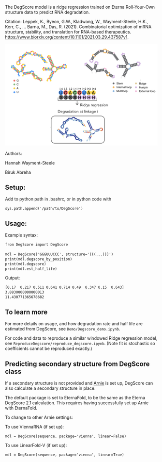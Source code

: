 
The DegScore model is a ridge regression trained on Eterna Roll-Your-Own structure data to predict RNA degradation.

Citation: Leppek, K., Byeon, G.W., Kladwang, W., Wayment-Steele, H.K., Kerr, C., ... Barna, M., Das, R. (2021). Combinatorial optimization of mRNA structure, stability, and translation for RNA-based therapeutics. https://www.biorxiv.org/content/10.1101/2021.03.29.437587v1.

<img src="degscore_schematic.png" alt="Schematic of degscore features and window." width="800"/>


Authors:

Hannah Wayment-Steele

Biruk Abreha

## Setup:

Add to python path in .bashrc, or in python code with 
```
sys.path.append('/path/to/DegScore')
```

## Usage:

Example syntax:

```
from DegScore import DegScore

mdl = DegScore('GGGUUUCCC', structure='(((...)))')
print(mdl.degscore_by_position)
print(mdl.degscore)
print(mdl.est_half_life)
```

Output:
```
[0.17  0.217 0.511 0.641 0.714 0.49  0.347 0.15  0.643]
3.8830000000000013
11.430771365678682
```

## To learn more

For more details on usage, and how degradation rate and half life are estimated from DegScore, see `Demo/Degscore_demo.ipynb`.

For code and data to reproduce a similar windowed Ridge regression model, see `ReproduceDegscore/reproduce_degscore.ipynb`. (Note fit is stochastic so coefficients cannot be reproduced exactly.)


## Predicting secondary structure from DegScore class

If a secondary structure is not provided and [Arnie](https://github.com/DasLab/arnie/) is set up, DegScore can also calculate a secondary structure in place.

The default package is set to EternaFold, to be the same as the Eterna DegScore 2.1 calculation. This requires having successfully set up Arnie with EternaFold.

To change to other Arnie settings:

To use ViennaRNA (if set up):
```
mdl = DegScore(sequence, package='vienna', linear=False)
```

To use LinearFold-V (if set up):
```
mdl = DegScore(sequence, package='vienna', linear=True)

